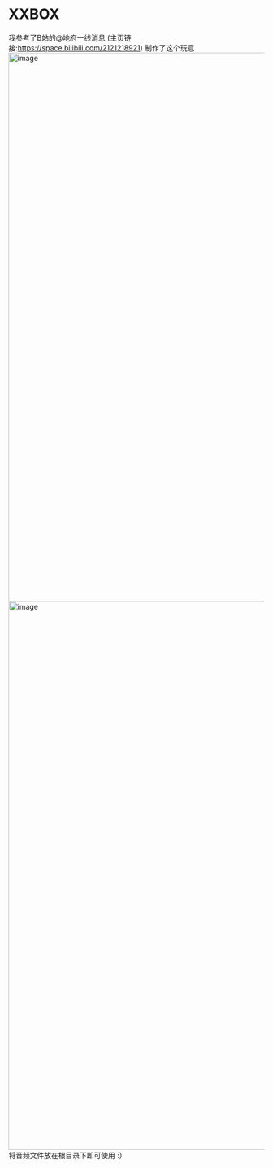 # XXBOX
我参考了B站的@地府一线消息 (主页链接:https://space.bilibili.com/2121218921) 制作了这个玩意
<img width="1920" height="1080" alt="image" src="https://github.com/user-attachments/assets/257beaae-d847-4cbc-8947-771e2d7d9c18" />
<img width="1920" height="1080" alt="image" src="https://github.com/user-attachments/assets/b4db2c7a-edc2-45da-a515-97bc25e6cba7" />
将音频文件放在根目录下即可使用 :）
